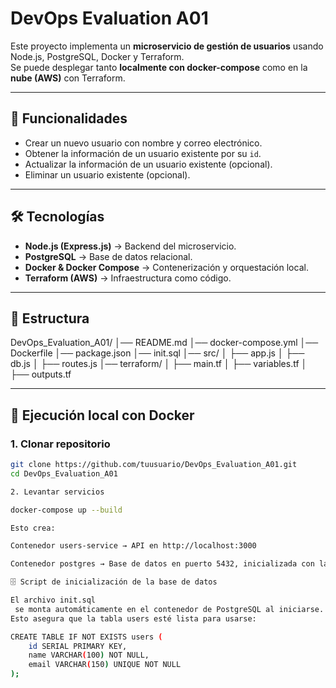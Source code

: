 # DevOps Evaluation A01

Este proyecto implementa un **microservicio de gestión de usuarios** usando Node.js, PostgreSQL, Docker y Terraform.  
Se puede desplegar tanto **localmente con docker-compose** como en la **nube (AWS)** con Terraform.

---

## 🚀 Funcionalidades

- Crear un nuevo usuario con nombre y correo electrónico.
- Obtener la información de un usuario existente por su `id`.
- Actualizar la información de un usuario existente (opcional).
- Eliminar un usuario existente (opcional).

---

## 🛠️ Tecnologías

- **Node.js (Express.js)** → Backend del microservicio.
- **PostgreSQL** → Base de datos relacional.
- **Docker & Docker Compose** → Contenerización y orquestación local.
- **Terraform (AWS)** → Infraestructura como código.

---

## 📂 Estructura

DevOps_Evaluation_A01/
│── README.md
│── docker-compose.yml
│── Dockerfile
│── package.json
│── init.sql
│── src/
│ ├── app.js
│ ├── db.js
│ ├── routes.js
│── terraform/
│ ├── main.tf
│ ├── variables.tf
│ ├── outputs.tf


---

## 🔧 Ejecución local con Docker

### 1. Clonar repositorio
```bash
git clone https://github.com/tuusuario/DevOps_Evaluation_A01.git
cd DevOps_Evaluation_A01

2. Levantar servicios

docker-compose up --build

Esto crea:

Contenedor users-service → API en http://localhost:3000

Contenedor postgres → Base de datos en puerto 5432, inicializada con la tabla users gracias a init.sql

🗄️ Script de inicialización de la base de datos

El archivo init.sql
 se monta automáticamente en el contenedor de PostgreSQL al iniciarse.
Esto asegura que la tabla users esté lista para usarse:

CREATE TABLE IF NOT EXISTS users (
    id SERIAL PRIMARY KEY,
    name VARCHAR(100) NOT NULL,
    email VARCHAR(150) UNIQUE NOT NULL
);

